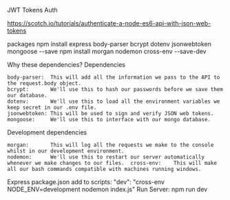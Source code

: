 JWT Tokens Auth

https://scotch.io/tutorials/authenticate-a-node-es6-api-with-json-web-tokens


packages
npm install express body-parser bcrypt dotenv jsonwebtoken mongoose  --save
npm install morgan nodemon cross-env  --save-dev

Why these dependencies?
Dependencies

    body-parser:  This will add all the information we pass to the API to the request.body object.
    bcrypt:       We'll use this to hash our passwords before we save them our database.
    dotenv:       We'll use this to load all the environment variables we keep secret in our .env file.
    jsonwebtoken: This will be used to sign and verify JSON web tokens.
    mongoose:     We'll use this to interface with our mongo database.

Development dependencies

    morgan:       This will log all the requests we make to the console whilst in our development environment.
    nodemon:      We'll use this to restart our server automatically whenever we make changes to our files.  cross-env:    This will make all our bash commands compatible with machines running windows. 

Express package.json add to scripts:
    "dev": "cross-env NODE_ENV=development nodemon index.js"
Run Server: npm run dev

